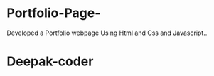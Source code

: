 # Portfolio-Page-
 Developed a Portfolio webpage Using Html and Css and Javascript..
 # Deepak-coder
 
